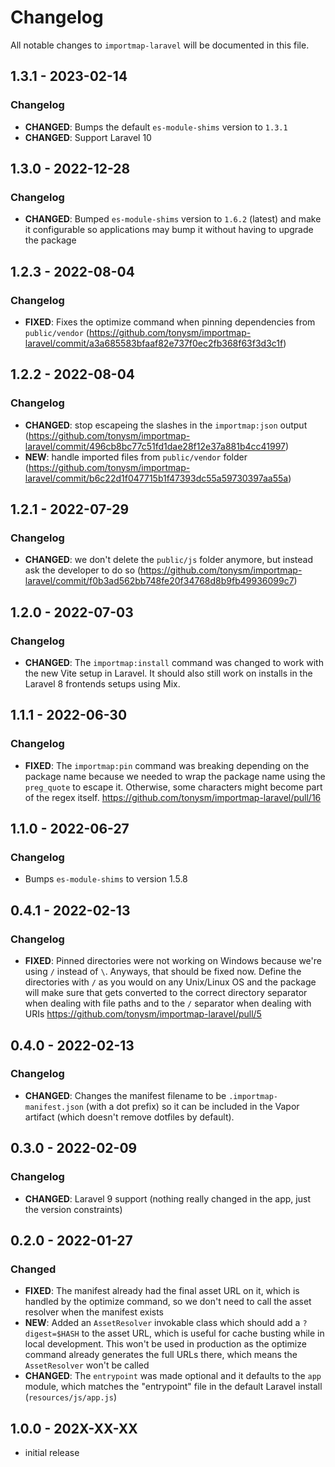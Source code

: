 # Changelog

All notable changes to `importmap-laravel` will be documented in this file.

## 1.3.1 - 2023-02-14

### Changelog

- **CHANGED**: Bumps the default `es-module-shims` version to `1.3.1`
- **CHANGED**: Support Laravel 10

## 1.3.0 - 2022-12-28

### Changelog

- **CHANGED**: Bumped `es-module-shims` version to `1.6.2` (latest) and make it configurable so applications may bump it without having to upgrade the package

## 1.2.3 - 2022-08-04

### Changelog

- **FIXED**: Fixes the optimize command when pinning dependencies from `public/vendor` (https://github.com/tonysm/importmap-laravel/commit/a3a685583bfaaf82e737f0ec2fb368f63f3d3c1f)

## 1.2.2 - 2022-08-04

### Changelog

- **CHANGED**: stop escapeing the slashes in the `importmap:json` output (https://github.com/tonysm/importmap-laravel/commit/496cb8bc77c51fd1dae28f12e37a881b4cc41997)
- **NEW**: handle imported files from `public/vendor` folder (https://github.com/tonysm/importmap-laravel/commit/b6c22d1f047715b1f47393dc55a59730397aa55a)

## 1.2.1 - 2022-07-29

### Changelog

- **CHANGED**: we don't delete the `public/js` folder anymore, but instead ask the developer to do so (https://github.com/tonysm/importmap-laravel/commit/f0b3ad562bb748fe20f34768d8b9fb49936099c7)

## 1.2.0 - 2022-07-03

### Changelog

- **CHANGED**: The `importmap:install` command was changed to work with the new Vite setup in Laravel. It should also still work on installs in the Laravel 8 frontends setups using Mix.

## 1.1.1 - 2022-06-30

### Changelog

- **FIXED**: The `importmap:pin` command was breaking depending on the package name because we needed to wrap the package name using the `preg_quote` to escape it. Otherwise, some characters might become part of the regex itself. https://github.com/tonysm/importmap-laravel/pull/16

## 1.1.0 - 2022-06-27

### Changelog

- Bumps `es-module-shims` to version 1.5.8

## 0.4.1 - 2022-02-13

### Changelog

- **FIXED**: Pinned directories were not working on Windows because we're using `/` instead of `\`. Anyways, that should be fixed now. Define the directories with `/` as you would on any Unix/Linux OS and the package will make sure that gets converted to the correct directory separator when dealing with file paths and to the `/` separator when dealing with URIs https://github.com/tonysm/importmap-laravel/pull/5

## 0.4.0 - 2022-02-13

### Changelog

- **CHANGED**: Changes the manifest filename to be `.importmap-manifest.json` (with a dot prefix) so it can be included in the Vapor artifact (which doesn't remove dotfiles by default).

## 0.3.0 - 2022-02-09

### Changelog

- **CHANGED**: Laravel 9 support (nothing really changed in the app, just the version constraints)

## 0.2.0 - 2022-01-27

### Changed

- **FIXED**: The manifest already had the final asset URL on it, which is handled by the optimize command, so we don't need to call the asset resolver when the manifest exists
- **NEW**: Added an `AssetResolver` invokable class which should add a `?digest=$HASH` to the asset URL, which is useful for cache busting while in local development. This won't be used in production as the optimize command already generates the full URLs there, which means the `AssetResolver` won't be called
- **CHANGED**: The `entrypoint` was made optional and it defaults to the `app` module, which matches the "entrypoint" file in the default Laravel install (`resources/js/app.js`)

## 1.0.0 - 202X-XX-XX

- initial release
